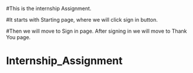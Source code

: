 #This is the internship Assignment.

#It starts with Starting page, where we will click sign in button.

#Then we will move to Sign in page. After signing in we will move to Thank You page.
# Internship_Assignment
